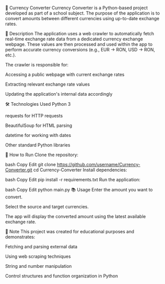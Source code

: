 💱 Currency Converter
Currency Converter is a Python-based project developed as part of a school subject. The purpose of the application is to convert amounts between different currencies using up-to-date exchange rates.

🧠 Description
The application uses a web crawler to automatically fetch real-time exchange rate data from a dedicated currency exchange webpage. These values are then processed and used within the app to perform accurate currency conversions (e.g., EUR → RON, USD → RON, etc.).

The crawler is responsible for:

Accessing a public webpage with current exchange rates

Extracting relevant exchange rate values

Updating the application's internal data accordingly

🛠️ Technologies Used
Python 3

requests for HTTP requests

BeautifulSoup for HTML parsing

datetime for working with dates

Other standard Python libraries

🚀 How to Run
Clone the repository:

bash
Copy
Edit
git clone https://github.com/username/Currency-Converter.git
cd Currency-Converter
Install dependencies:

bash
Copy
Edit
pip install -r requirements.txt
Run the application:

bash
Copy
Edit
python main.py
📚 Usage
Enter the amount you want to convert.

Select the source and target currencies.

The app will display the converted amount using the latest available exchange rate.

📌 Note
This project was created for educational purposes and demonstrates:

Fetching and parsing external data

Using web scraping techniques

String and number manipulation

Control structures and function organization in Python

